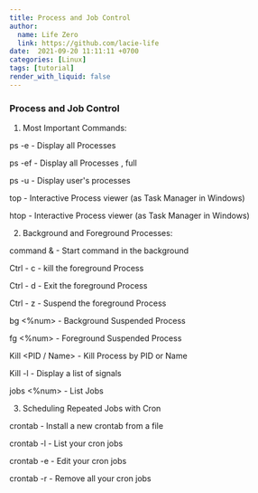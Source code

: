 ```yaml
---
title: Process and Job Control
author:
  name: Life Zero
  link: https://github.com/lacie-life
date:  2021-09-20 11:11:11 +0700
categories: [Linux]
tags: [tutorial]
render_with_liquid: false
---
```


### Process and Job Control

1. Most Important Commands:

ps -e - Display all Processes

ps -ef - Display all Processes , full

ps -u <user> - Display user's processes

top - Interactive Process viewer (as Task Manager in Windows)

htop - Interactive Process viewer (as Task Manager in Windows)

2. Background and Foreground Processes:

command & - Start command in the background

Ctrl - c - kill the foreground Process

Ctrl - d - Exit the foreground Process

Ctrl - z - Suspend the foreground Process

bg <%num> - Background Suspended Process

fg <%num> - Foreground Suspended Process

Kill <PID / Name> - Kill Process by PID or Name

Kill -l - Display a list of signals

jobs <%num> - List Jobs

3. Scheduling Repeated Jobs with Cron

crontab <file> - Install a new crontab from a file

crontab -l - List your cron jobs

crontab -e - Edit your cron jobs

crontab -r - Remove all your cron jobs



